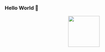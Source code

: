 ### Hello World 👋

<div id="header" align="center">
  <img src="https://giphy.com/embed/ZVik7pBtu9dNS" width="100"/>
</div>
